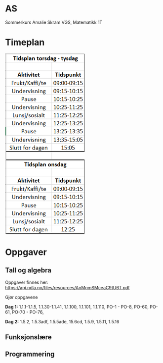 # AS
Sommerkurs Amalie Skram VGS, Matematikk 1T

# Timeplan
![](timeplan.png)

# Oppgaver
## Tall og algebra
Oppgaver finnes her: https://api.ndla.no/files/resources/AnMqmSMceaC9tU6T.pdf

Gjør oppgavene

**Dag 1:** 1.1.1-1.1.5, 1.1.30-1.1.41, 1.1.100, 1.1.101, 1.1.110, PO-1 - PO-8, PO-60, PO-61, PO-70 - PO-76,

**Dag 2:** 1.5.2, 1.5.3adf, 1.5.5ade, 15.6cd, 1.5.9, 1.5.11, 1.5.16

## Funksjonslære

## Programmering

[Emneevaluering, lag skjema]: #
